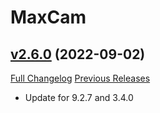 # MaxCam

## [v2.6.0](https://github.com/ketho-wow/MaxCam/tree/v2.6.0) (2022-09-02)
[Full Changelog](https://github.com/ketho-wow/MaxCam/compare/v2.5.9...v2.6.0) [Previous Releases](https://github.com/ketho-wow/MaxCam/releases)

- Update for 9.2.7 and 3.4.0  
